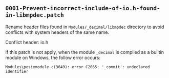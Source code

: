 ## `0001-Prevent-incorrect-include-of-io.h-found-in-libmpdec.patch`

Rename header files found in `Modules/_decimal/libmpdec` directory to avoid conflicts with system headers of the same name.

Conflict header: io.h

If this patch is not apply, when the module `_decimal` is compiled as a builtin module on Windows, the follow error occurs:

```
Modules\posixmodule.c(3649): error C2065: '_commit': undeclared identifier
```
